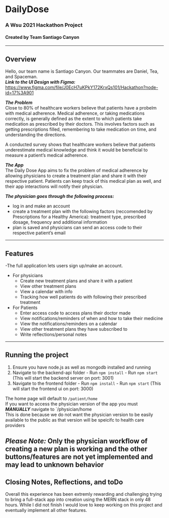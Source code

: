 # DailyDose
### A Wsu 2021 Hackathon Project
#### Created by Team Santiago Canyon
---
## Overview 
Hello, our team name is Santiago Canyon. Our teammates are Daniel, Tea, and Spaceman.\
***Link to the UI Design with Figma:*** https://www.figma.com/file/J0EcH7uKPkY172KrxQs101/Hackathon?node-id=17%3A901

***The Problem***\
Close to 80% of healthcare workers believe that patients have a probelm with medical adherence. Medical adherence, or taking medications correctly, is generally defined as the extent to which patients take medication as prescribed by their doctors. This involves factors such as getting prescriptions filled, remembering to take medication on time, and understanding the directions.

A conducted survey shows that healthcare workers believe that patients underestimate medical knowledge and think it would be beneficial to measure a patient’s medical adherence. 

***The App***\
The Daily Dose App aims to fix the problem of medical adherence by allowing physicians to create a treatment plan and share it with their respective patient. Patients can keep track of this medical plan as well, and their app interactions will notify their physician.

***The physician goes through the following process:***
- log in and make an account
- create a treatment plan with the following factors (reccomended by Prescriptions for a Healthy America):
treatment type, prescribed dosage, frequency and additional information 
- plan is saved and physicians can send an access code to their respective patient’s email
---
## Features

-The full application lets users sign up/make an account.
- For physicians 
  - Create new treatment plans and share it with a patient
  - View other treatment plans
  - View a calendar with info
  - Tracking how well patients do with following their prescribed treatment
- For Patients
  - Enter access code to access plans their doctor made
  - View notifications/reminders of when and how to take their medicine
  - View the notifications/reminders on a calendar
  - View other treatment plans they have subscribed to
  - Write reflections/personal notes 

---
## Running the project
  1. Ensure you have node.js as well as mongodb installed and running
  2. Navigate to the backend-api folder
    - Run `npm install`
    - Run `npm start` (This will start the backend server on port: 3001)
  3. Navigate to the frontend folder
    - Run `npm install`
    - Run `npm start` (This will start the frontend ui on port: 3000)
  
  The home page will default to `/patient/home`\
  If you want to access the physician version of the app you must ***MANUALLY*** navigate to `/physician/home\
  This is done because we do not want the physician version to be easily available to the public as that version will be speicifc to health care providers
  
  *Please Note:* Only the physician workflow of creating a new plan is working and the other buttons/features are not yet implemented and may lead to unknown behavior
 ---
 ## Closing Notes, Reflections, and toDo
 
 Overall this experience has been extremly rewarding and challenging trying to bring a full-stack app into creation using the MERN stack in only 48 hours. While I did not finish 
 I would love to keep working on this project and eventually implement all other features.
